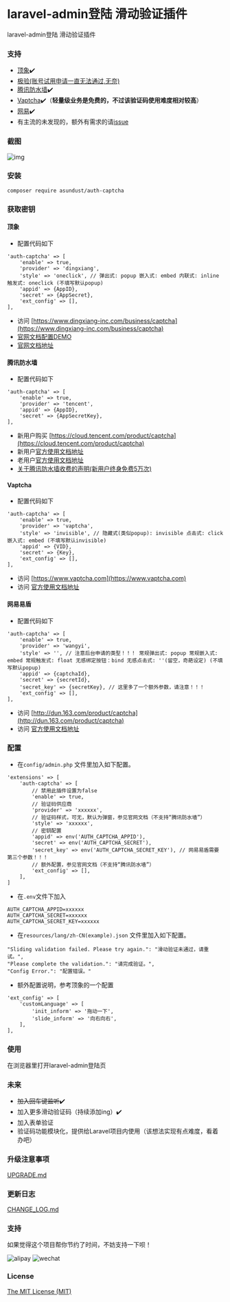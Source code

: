 laravel-admin登陆 滑动验证插件
======
laravel-admin登陆 滑动验证插件

### 支持
- [顶象](https://www.dingxiang-inc.com/business/captcha):heavy_check_mark:
- [极验(账号试用申请一直无法通过,无奈)](http://www.geetest.com)
- [腾讯防水墙](https://cloud.tencent.com/document/product/1110/36839):heavy_check_mark:
- [Vaptcha](https://www.vaptcha.com):heavy_check_mark:（**轻量级业务是免费的，不过该验证码使用难度相对较高**）
- [网易](http://dun.163.com/product/captcha):heavy_check_mark:
- 有主流的未发现的，额外有需求的请[issue](https://github.com/asundust/auth-captcha/issues)


### 截图
![img](https://github.com/asundust/images/blob/master/images/auth-captcha-screenshot.png?raw=true)


### 安装
```
composer require asundust/auth-captcha
```


### 获取密钥

#### 顶象
- 配置代码如下
```
'auth-captcha' => [
    'enable' => true,
    'provider' => 'dingxiang',
    'style' => 'oneclick', // 弹出式: popup 嵌入式: embed 内联式: inline 触发式: oneclick (不填写默认popup)
    'appid' => {AppID},
    'secret' => {AppSecret},
    'ext_config' => [],
],
```
- 访问 [https://www.dingxiang-inc.com/business/captcha](https://www.dingxiang-inc.com/business/captcha)
- [官网文档配置DEMO](https://cdn.dingxiang-inc.com/ctu-group/captcha-ui/demo)
- [官网文档地址](https://www.dingxiang-inc.com/docs/detail/captcha)

#### 腾讯防水墙
- 配置代码如下
```
'auth-captcha' => [
    'enable' => true,
    'provider' => 'tencent',
    'appid' => {AppID},
    'secret' => {AppSecretKey},
],
```
- 新用户购买 [https://cloud.tencent.com/product/captcha](https://cloud.tencent.com/product/captcha)
- 新用户[官方使用文档地址](https://cloud.tencent.com/document/product/1110/36839)
- 老用户[官方使用文档地址](https://007.qq.com/captcha/#/gettingStart)
- [关于腾讯防水墙收费的声明(新用户终身免费5万次)](https://007.qq.com/help.html?ADTAG=index.head)

#### Vaptcha
- 配置代码如下
```
'auth-captcha' => [
    'enable' => true,
    'provider' => 'vaptcha',
    'style' => 'invisible', // 隐藏式(类似popup): invisible 点击式: click 嵌入式: embed (不填写默认invisible)
    'appid' => {VID},
    'secret' => {Key},
    'ext_config' => [],
],
```
- 访问 [https://www.vaptcha.com](https://www.vaptcha.com)
- 访问 [官方使用文档地址](https://www.vaptcha.com/document/install)


#### 网易易盾
- 配置代码如下
```
'auth-captcha' => [
    'enable' => true,
    'provider' => 'wangyi',
    'style' => '', // 注意后台申请的类型！！！ 常规弹出式: popup 常规嵌入式: embed 常规触发式: float 无感绑定按钮：bind 无感点击式: ''(留空，奇葩设定) (不填写默认popup)
    'appid' => {captchaId},
    'secret' => {secretId},
    'secret_key' => {secretKey}, // 这里多了一个额外参数，请注意！！！
    'ext_config' => [],
],
```
- 访问 [http://dun.163.com/product/captcha](http://dun.163.com/product/captcha)
- 访问 [官方使用文档地址](http://support.dun.163.com/documents/15588062143475712?docId=150401879704260608)


### 配置
- 在`config/admin.php` 文件里加入如下配置。
```
'extensions' => [
    'auth-captcha' => [
        // 禁用此插件设置为false
        'enable' => true,
        // 验证码供应商
        'provider' => 'xxxxxx',
        // 验证码样式，可无，默认为弹窗，参见官网文档（不支持“腾讯防水墙”）
        'style' => 'xxxxxx',
        // 密钥配置
        'appid' => env('AUTH_CAPTCHA_APPID'),
        'secret' => env('AUTH_CAPTCHA_SECRET'),
        'secret_key' => env('AUTH_CAPTCHA_SECRET_KEY'), // 网易易盾需要第三个参数！！！
        // 额外配置，参见官网文档（不支持“腾讯防水墙”）
        'ext_config' => [],
    ],
]
```

- 在`.env`文件下加入
```
AUTH_CAPTCHA_APPID=xxxxxx
AUTH_CAPTCHA_SECRET=xxxxxx
AUTH_CAPTCHA_SECRET_KEY=xxxxxx
```

- 在`resources/lang/zh-CN(example).json` 文件里加入如下配置。
```
"Sliding validation failed. Please try again.": "滑动验证未通过，请重试。",
"Please complete the validation.": "请完成验证。",
"Config Error.": "配置错误。"
```

- 额外配置说明，参考顶象的一个配置
```
'ext_config' => [
    'customLanguage' => [
        'init_inform' => '拖动一下',
        'slide_inform' => '向右向右',
    ],
],
```


### 使用
在浏览器里打开laravel-admin登陆页

### 未来
- ~~加入回车键监听~~:heavy_check_mark:
- 加入更多滑动验证码（持续添加ing）:heavy_check_mark:
- 加入表单验证
- 验证码功能模块化，提供给Laravel项目内使用（该想法实现有点难度，看着办吧）

### 升级注意事项
[UPGRADE.md](UPGRADE.md)

### 更新日志
[CHANGE_LOG.md](CHANGE_LOG.md)

### 支持
如果觉得这个项目帮你节约了时间，不妨支持一下呗！

![alipay](https://raw.githubusercontent.com/asundust/images/master/images/pay_qrcode_alipay.png)
![wechat](https://raw.githubusercontent.com/asundust/images/master/images/pay_qrcode_wechat.png)

### License
[The MIT License (MIT)](https://opensource.org/licenses/MIT)